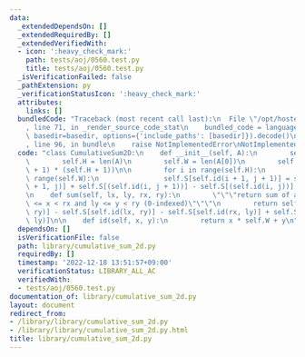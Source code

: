 ```yaml
---
data:
  _extendedDependsOn: []
  _extendedRequiredBy: []
  _extendedVerifiedWith:
  - icon: ':heavy_check_mark:'
    path: tests/aoj/0560.test.py
    title: tests/aoj/0560.test.py
  _isVerificationFailed: false
  _pathExtension: py
  _verificationStatusIcon: ':heavy_check_mark:'
  attributes:
    links: []
  bundledCode: "Traceback (most recent call last):\n  File \"/opt/hostedtoolcache/PyPy/3.7.13/x64/site-packages/onlinejudge_verify/documentation/build.py\"\
    , line 71, in _render_source_code_stat\n    bundled_code = language.bundle(stat.path,\
    \ basedir=basedir, options={'include_paths': [basedir]}).decode()\n  File \"/opt/hostedtoolcache/PyPy/3.7.13/x64/site-packages/onlinejudge_verify/languages/python.py\"\
    , line 96, in bundle\n    raise NotImplementedError\nNotImplementedError\n"
  code: "class CumulativeSum2D:\n    def __init__(self, A):\n        self.A = A\n\
    \        self.H = len(A)\n        self.W = len(A[0])\n        self.S = [0] * ((self.W\
    \ + 1) * (self.H + 1))\n\n        for i in range(self.H):\n            for j in\
    \ range(self.W):\n                self.S[self.id(i + 1, j + 1)] = self.S[self.id(i\
    \ + 1, j)] + self.S[(self.id(i, j + 1))] - self.S[(self.id(i, j))] + self.A[i][j]\n\
    \n    def sum(self, lx, ly, rx, ry):\n        \"\"\"return sum of area s.t. lx\
    \ <= x < rx and ly <= y < ry (0-indexed)\"\"\"\n        return self.S[self.id(rx,\
    \ ry)] - self.S[self.id(lx, ry)] - self.S[self.id(rx, ly)] + self.S[self.id(lx,\
    \ ly)]\n\n    def id(self, x, y):\n        return x * self.W + y\n"
  dependsOn: []
  isVerificationFile: false
  path: library/cumulative_sum_2d.py
  requiredBy: []
  timestamp: '2022-12-18 13:51:57+09:00'
  verificationStatus: LIBRARY_ALL_AC
  verifiedWith:
  - tests/aoj/0560.test.py
documentation_of: library/cumulative_sum_2d.py
layout: document
redirect_from:
- /library/library/cumulative_sum_2d.py
- /library/library/cumulative_sum_2d.py.html
title: library/cumulative_sum_2d.py
---
```

